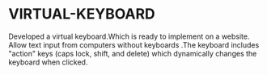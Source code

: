# VIRTUAL-KEYBOARD
Developed a virtual keyboard.Which is ready to implement on a website. Allow text input from computers without keyboards .The keyboard includes "action" keys (caps lock, shift, and delete) which dynamically changes the keyboard when clicked.
                         
                         
